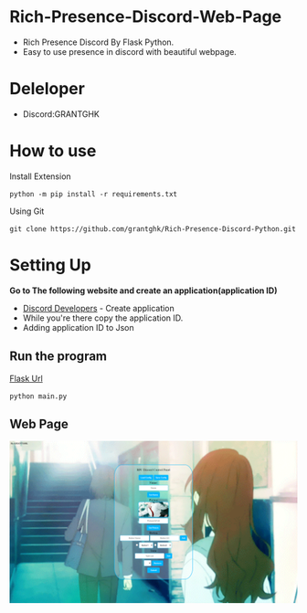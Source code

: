 # Rich-Presence-Discord-Web-Page
- Rich Presence Discord By Flask Python.
- Easy to use presence in discord with beautiful webpage. 
# Deleloper
- Discord:GRANTGHK
# How to use
Install Extension
```
python -m pip install -r requirements.txt
```
Using Git
```
git clone https://github.com/grantghk/Rich-Presence-Discord-Python.git
```
# Setting Up
**Go to The following website and create an application(application ID)**
- [Discord Developers](https://discord.com/developers) - Create application
- While you're there copy the application ID.
- Adding application ID to Json
## Run the program
[Flask Url](http://127.0.0.1:5000)
```
python main.py
```
## Web Page
![plot](https://github.com/grantghk/Rich-Presence-Discord-Python/blob/main/png/Web%20page.png?raw=true)
